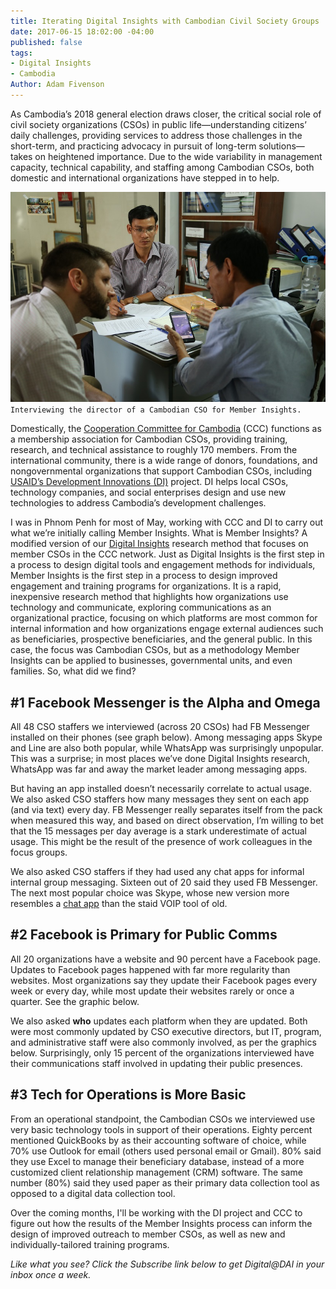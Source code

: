 ```yaml
---
title: Iterating Digital Insights with Cambodian Civil Society Groups
date: 2017-06-15 18:02:00 -04:00
published: false
tags:
- Digital Insights
- Cambodia
Author: Adam Fivenson
---
```


As Cambodia’s 2018 general election draws closer, the critical social role of civil society organizations (CSOs) in public life—understanding citizens’ daily challenges, providing services to address those challenges in the short-term, and practicing advocacy in pursuit of long-term solutions—takes on heightened importance. Due to the wide variability in management capacity, technical capability, and staffing among Cambodian CSOs, both domestic and international organizations have stepped in to help. 

![1small.JPG](/uploads/1small.JPG)
`Interviewing the director of a Cambodian CSO for Member Insights.`

Domestically, the [Cooperation Committee for Cambodia](http://www.ccc-cambodia.org/) (CCC) functions as a membership association for Cambodian CSOs, providing training, research, and technical assistance to roughly 170 members. From the international community, there is a wide range of donors, foundations, and nongovernmental organizations that support Cambodian CSOs, including [USAID’s Development Innovations (DI)](https://www.facebook.com/DevInnoKH/) project. DI helps local CSOs, technology companies, and social enterprises design and use new technologies to address Cambodia’s development challenges.

<!--more-->

I was in Phnom Penh for most of May, working with CCC and DI to carry out what we’re initially calling Member Insights. What is Member Insights? A modified version of our [Digital Insights](https://dai-global-digital.com/tags/?tag=digital-insights) research method that focuses on member CSOs in the CCC network. Just as Digital Insights is the first step in a process to design digital tools and engagement methods for individuals, Member Insights is the first step in a process to design improved engagement and training programs for organizations. It is a rapid, inexpensive research method that highlights how organizations use technology and communicate, exploring communications as an organizational practice, focusing on which platforms are most common for internal information and how organizations engage external audiences such as beneficiaries, prospective beneficiaries, and the general public. In this case, the focus was Cambodian CSOs, but as a methodology Member Insights can be applied to businesses, governmental units, and even families. So, what did we find? 

## #1 Facebook Messenger is the Alpha and Omega
All 48 CSO staffers we interviewed (across 20 CSOs) had FB Messenger installed on their phones (see graph below). Among messaging apps Skype and Line are also both popular, while WhatsApp was surprisingly unpopular. This was a surprise; in most places we’ve done Digital Insights research, WhatsApp was far and away the market leader among messaging apps. 

<script id="infogram_0_app_choice-483169" title="App Choice" src="//e.infogr.am/js/dist/embed.js?hoa" type="text/javascript"></script>

But having an app installed doesn’t necessarily correlate to actual usage. We also asked CSO staffers how many messages they sent on each app (and via text) every day. FB Messenger really separates itself from the pack when measured this way, and based on direct observation, I’m willing to bet that the 15 messages per day average is a stark underestimate of actual usage. This might be the result of the presence of work colleagues in the focus groups. 

<script id="infogram_0_messages_per_day" title="Messages per day" src="//e.infogr.am/js/dist/embed.js?Vwd" type="text/javascript"></script>

We also asked CSO staffers if they had used any chat apps for informal internal group messaging. Sixteen out of 20 said they used FB Messenger. The next most popular choice was Skype, whose new version more resembles a [chat app](https://www.theverge.com/2017/6/1/15723594/microsoft-skype-redesign-features) than the staid VOIP tool of old. 

<script id="infogram_0_internal_comms_chat" title="Internal comms chat" src="//e.infogr.am/js/dist/embed.js?JCf" type="text/javascript"></script>

## #2 Facebook is Primary for Public Comms

All 20 organizations have a website and 90 percent have a Facebook page. Updates to Facebook pages happened with far more regularity than websites. Most organizations say they update their Facebook pages every week or every day, while most update their websites rarely or once a quarter. See the graphic below. 

<script id="infogram_0_web_site_vs_facebook_page" title="Web site vs Facebook page" src="//e.infogr.am/js/dist/embed.js?2Bb" type="text/javascript"></script>

We also asked **who** updates each platform when they are updated. Both were most commonly updated by CSO executive directors, but IT, program, and administrative staff were also commonly involved, as per the graphics below. Surprisingly, only 15 percent of the organizations interviewed have their communications staff involved in updating their public presences. 

<script id="infogram_0_who_updates_fb_page" title="Who updates fb page" src="//e.infogr.am/js/dist/embed.js?OzO" type="text/javascript"></script>

## #3 Tech for Operations is More Basic

From an operational standpoint, the Cambodian CSOs we interviewed use very basic technology tools in support of their operations. Eighty percent mentioned QuickBooks by as their accounting software of choice, while 70% use Outlook for email (others used personal email or Gmail). 80% said they use Excel to manage their beneficiary database, instead of a more customized client relationship management (CRM) software. The same number (80%) said they used paper as their primary data collection tool as opposed to a digital data collection tool. 

<script id="infogram_0_operations-312291" title="Operations" src="//e.infogr.am/js/dist/embed.js?ZwW" type="text/javascript"></script>

Over the coming months, I'll be working with the DI project and CCC to figure out how the results of the Member Insights process can inform the design of improved outreach to member CSOs, as well as new and individually-tailored training programs. 

*Like what you see? Click the Subscribe link below to get Digital@DAI in your inbox once a week.*